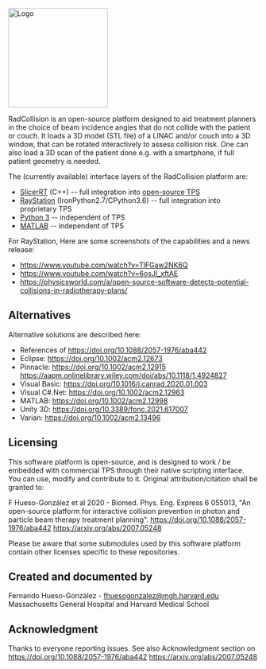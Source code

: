 [//]: # (RadCollision)

<img src="logo.svg" alt="Logo" width="200"/>

RadCollision is an open-source platform designed to aid treatment planners in the choice of beam incidence angles that do not collide with the patient or couch.
It loads a 3D model (STL file) of a LINAC and/or couch into a 3D window, that can be rotated interactively to assess collision risk. One can also load a 3D scan of the patient done e.g. with a smartphone, if full patient geometry is needed.

The (currently available) interface layers of the RadCollision platform are:
* <a href="https://github.com/SlicerRt/SlicerRT">SlicerRT</a> (C++) -- full integration into <a href="http://perk.cs.queensu.ca/sites/perkd7.cs.queensu.ca/files/Suriyakumar2017a.pdf">open-source TPS</a>
* <a href="RayStation">RayStation</a> (IronPython2.7/CPython3.6) -- full integration into proprietary TPS
* <a href="Python3">Python 3</a> -- independent of TPS
* <a href="https://github.com/jlhue/rad-collision-matlab/">MATLAB</a> -- independent of TPS

For RayStation, Here are some screenshots of the capabilities and a news release:
* https://www.youtube.com/watch?v=TlFGaw2NK6Q
* https://www.youtube.com/watch?v=6osJI_xftAE
* https://physicsworld.com/a/open-source-software-detects-potential-collisions-in-radiotherapy-plans/

Alternatives
------------

Alternative solutions are described here:
* References of https://doi.org/10.1088/2057-1976/aba442
* Eclipse: https://doi.org/10.1002/acm2.12673
* Pinnacle: https://doi.org/10.1002/acm2.12915 https://aapm.onlinelibrary.wiley.com/doi/abs/10.1118/1.4924827
* Visual Basic: https://doi.org/10.1016/j.canrad.2020.01.003
* Visual C#.Net: https://doi.org/10.1002/acm2.12963
* MATLAB: https://doi.org/10.1002/acm2.12998
* Unity 3D: https://doi.org/10.3389/fonc.2021.617007
* Varian: https://doi.org/10.1002/acm2.13496

Licensing
---------

This software platform is open-source, and is designed to work / be embedded with commercial TPS through their native scripting interface. You can use, modify and contribute to it. Original attribution/citation shall be granted to:

F Hueso-González et al 2020 - Biomed. Phys. Eng. Express 6 055013, "An open-source platform for interactive collision prevention in photon and particle beam therapy treatment planning". https://doi.org/10.1088/2057-1976/aba442 https://arxiv.org/abs/2007.05248

Please be aware that some submodules used by this software platform contain other licenses specific to these repositories.

Created and documented by
-------------------------

Fernando Hueso-González - fhuesogonzalez@mgh.harvard.edu
Massachusetts General Hospital and Harvard Medical School

Acknowledgment
--------------

Thanks to everyone reporting issues. See also Acknowledgment section on https://doi.org/10.1088/2057-1976/aba442 https://arxiv.org/abs/2007.05248
